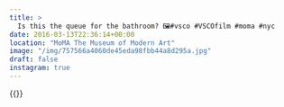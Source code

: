 ```yaml
---
title: >
  Is this the queue for the bathroom? 🖼#vsco #VSCOfilm #moma #nyc
date: 2016-03-13T22:36:14+00:00
location: "MoMA The Museum of Modern Art"
image: "/img/757566a4060de45eda98fbb44a8d295a.jpg"
draft: false
instagram: true
---
```


{{<photo src="/img/757566a4060de45eda98fbb44a8d295a.jpg">}}
